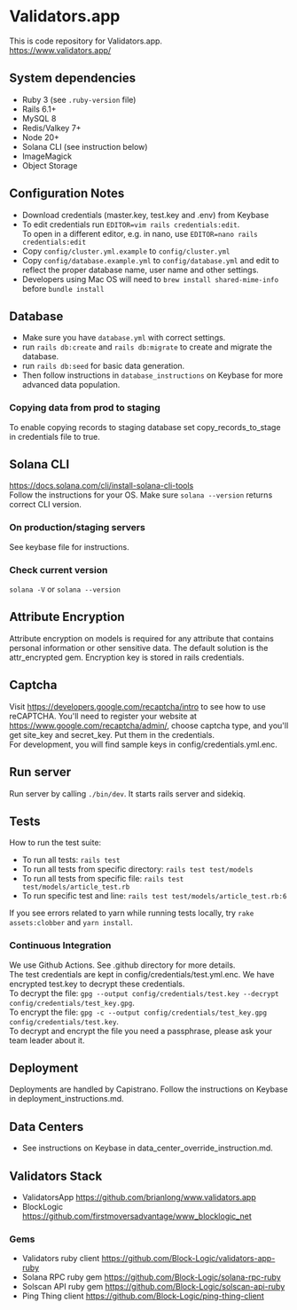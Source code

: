 # Validators.app
This is code repository for Validators.app.  
https://www.validators.app/

## System dependencies
  - Ruby 3 (see `.ruby-version` file)
  - Rails 6.1+
  - MySQL 8
  - Redis/Valkey 7+
  - Node 20+
  - Solana CLI (see instruction below)
  - ImageMagick
  - Object Storage

## Configuration Notes
- Download credentials (master.key, test.key and .env) from Keybase
- To edit credentials run `EDITOR=vim rails credentials:edit`.  
  To open in a different editor, e.g. in nano, use `EDITOR=nano rails credentials:edit`
- Copy `config/cluster.yml.example` to `config/cluster.yml`
- Copy `config/database.example.yml` to `config/database.yml` and edit to reflect the proper database name, user name and other settings.
- Developers using Mac OS will need to `brew install shared-mime-info` before `bundle install`

## Database 
- Make sure you have `database.yml` with correct settings.
- run `rails db:create` and `rails db:migrate` to create and migrate the database.
- run `rails db:seed` for basic data generation. 
- Then follow instructions in `database_instructions` on Keybase for more advanced data population.

### Copying data from prod to staging
To enable copying records to staging database set copy_records_to_stage in credentials file to true.

## Solana CLI
https://docs.solana.com/cli/install-solana-cli-tools  
Follow the instructions for your OS. Make sure `solana --version` returns correct CLI version.
### On production/staging servers
See keybase file for instructions.

### Check current version
`solana -V` or `solana --version`

## Attribute Encryption
Attribute encryption on models is required for any attribute that contains personal information or other sensitive 
data. The default solution is the attr_encrypted gem. Encryption key is stored in rails credentials.

## Captcha
Visit https://developers.google.com/recaptcha/intro to see how to use reCAPTCHA. You'll need to register your 
website at https://www.google.com/recaptcha/admin/, choose captcha type, and you'll get site_key and secret_key. 
Put them in the credentials.  
For development, you will find sample keys in config/credentials.yml.enc.

## Run server
Run server by calling `./bin/dev`. It starts rails server and sidekiq.

## Tests
How to run the test suite:
- To run all tests: `rails test`
- To run all tests from specific directory: `rails test test/models` 
- To run all tests from specific file: `rails test test/models/article_test.rb` 
- To run specific test and line: `rails test test/models/article_test.rb:6` 

If you see errors related to yarn while running tests locally, try `rake assets:clobber` and `yarn install`.

### Continuous Integration
We use Github Actions. See .github directory for more details.  
The test credentials are kept in config/credentials/test.yml.enc.
We have encrypted test.key to decrypt these credentials.  
To decrypt the file: `gpg --output config/credentials/test.key --decrypt config/credentials/test_key.gpg`.  
To encrypt the file: `gpg -c --output config/credentials/test_key.gpg config/credentials/test.key`.  
To decrypt and encrypt the file you need a passphrase, please ask your team leader about it.

## Deployment
Deployments are handled by Capistrano. 
Follow the instructions on Keybase in deployment_instructions.md.

## Data Centers
- See instructions on Keybase in data_center_override_instruction.md.

## Validators Stack
- ValidatorsApp https://github.com/brianlong/www.validators.app
- BlockLogic https://github.com/firstmoversadvantage/www_blocklogic_net

### Gems
- Validators ruby client https://github.com/Block-Logic/validators-app-ruby
- Solana RPC ruby gem https://github.com/Block-Logic/solana-rpc-ruby
- Solscan API ruby gem https://github.com/Block-Logic/solscan-api-ruby
- Ping Thing client https://github.com/Block-Logic/ping-thing-client
